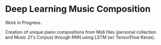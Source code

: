 # Deep Learning Music Composition
Work in Progress.

Creation of unique piano compositions from Midi files (personal collection and Music 21's Corpus) through RNN using LSTM (w/ TensorFlow Keras).
